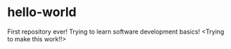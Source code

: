 # hello-world
First repository ever!
Trying to learn software development basics!
    <Trying to make this work!!>
